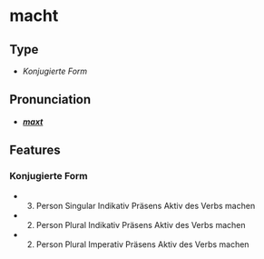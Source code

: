 # macht
## Type
- _Konjugierte Form_
## Pronunciation
- **_[maxt](https://commons.wikimedia.org/wiki/File:De-macht.ogg)_**
## Features
### Konjugierte Form
- 3. Person Singular Indikativ Präsens Aktiv des Verbs machen
- 2. Person Plural Indikativ Präsens Aktiv des Verbs machen
- 2. Person Plural Imperativ Präsens Aktiv des Verbs machen
